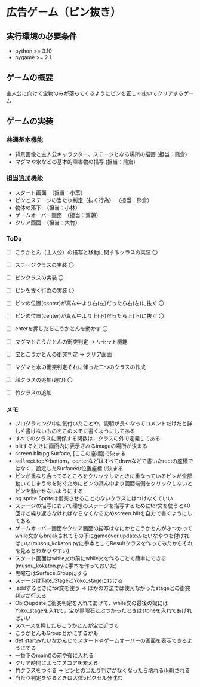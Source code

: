 # 広告ゲーム（ピン抜き）

## 実行環境の必要条件
* python >= 3.10
* pygame >= 2.1

## ゲームの概要
主人公に向けて宝物のみが落ちてくるようにピンを正しく抜いてクリアするゲーム

## ゲームの実装
### 共通基本機能
* 背景画像と主人公キャラクター、ステージとなる場所の描画 (担当：熊倉)
* マグマや水などの基本的障害物の描写 (担当：熊倉)

### 担当追加機能
* スタート画面　（担当：小室）
* ピンとステージの当たり判定（抜く行為） （担当：熊倉）
* 物体の落下　（担当：小林）
* ゲームオーバー画面　（担当：齋藤）
* クリア画面　（担当：大竹）

### ToDo
- [ ] こうかとん（主人公）の描写と移動に関するクラスの実装 〇
- [ ] ステージクラスの実装 〇
- [ ] ピンクラスの実装 〇
- [ ] ピンを抜く行為の実装 〇
- [ ] ピンの位置(center)が真ん中より右(左)だったら右(左)に抜く 〇
- [ ] ピンの位置(center)が真ん中より上(下)だったら上(下)に抜く 〇
- [ ] enterを押したらこうかとんを動かす 〇
- [ ] マグマとこうかとんの衝突判定 -> リセット機能
- [ ] 宝とこうかとんの衝突判定 -> クリア画面
- [ ] マグマと水の衝突判定それに伴った二つのクラスの作成
- [ ] 顔クラスの追加(遊び) 〇
- [ ] 竹クラスの追加


### メモ
* プログラミング中に気付いたことや，説明が長くなってコメントだけだと詳しく書けないものをこのメモに書くようにしてある
* すべてのクラスに関係する関数は，クラスの外で定義してある
* blitするときに画面内に表示されるimageの場所が決まる
* screen.blit(pg.Surface, [ここの座標])で決まる
* self.rect.topやbottom，centerなどはすべてdrawなどで書いたrectの座標ではなく，設定したSurfaceの位置座標で決まる
* ピンが重なり合ってるところをクリックしたときに重なっているピンが全部動いてしまうのを防ぐためにピンの真ん中より画面端側をクリックしないとピンを動かせないようにする
* pg.sprite.Spriteは衝突させることのないクラスにはつけなくていい
* ステージの描写において理想のステージを描写するためにfor文を使うと40回ほど繰り返さなければならなくなるためscreen.blitを自力で書くようにしてある
* ゲームオーバー画面やクリア画面の描写はなにかとこうかとんがぶつかってwhile文からbreakされてその下にgameover.updateみたいなやつを付ければいい(musou_kokaton.pyに手本としてResultクラスを作ってみたからそれを見るとわかりやすい)
* スタート画面はwhile文の前にwhile文を作ることで簡単にできる(musou_kokaton.pyに手本を作っておいた)
* 黒曜石はSurface.Groupにする
* ステージはTate_StageとYoko_stageにわける
* .addするときにfor文を使う -> ほかの方法では使えなかったstageとの衝突判定が行える
* Objのupdateに衝突判定を入れてあげて，while文の最後の奴にはYoko_stageを入れて，宝が黒曜石とぶつかったときはstoneを入れてあげればいい
* スペースを押したらこうかとんが宝に近づく
* こうかとんもGroupとかにするかも
* def startみたいなかんじでスタートやゲームオーバーの画面を表示できるようにする
* 一番下のmain()の前や後に入れる
* クリア時間によってスコアを変える
* 竹クラスをつくる -> ピンとの当たり判定がなくなったら壊れる(kill)される
* 当たり判定をやるときは大体5ピクセル分沈む